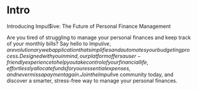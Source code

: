 # Intro
Introducing Impul$ive: The Future of Personal Finance Management

Are you tired of struggling to manage your personal finances and keep track of your monthly bills? Say hello to Impul$ive, a revolutionary web application that simplifies and automates your budgeting process. Designed with you in mind, our platform offers a user-friendly experience to help you take control of your financial life, effortlessly allocate funds for your essential expenses, and never miss a payment again. Join the Impul$ive community today, and discover a smarter, stress-free way to manage your personal finances.